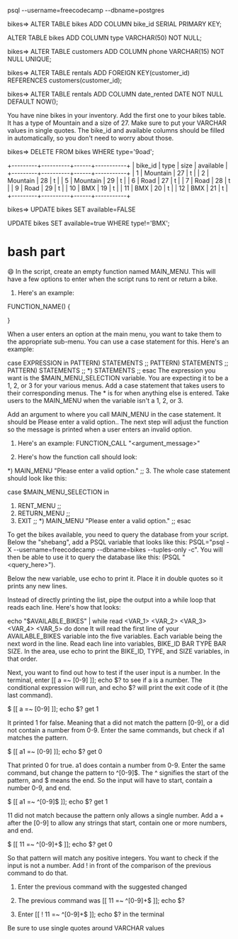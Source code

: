 psql --username=freecodecamp --dbname=postgres

bikes=> ALTER TABLE bikes ADD COLUMN bike_id SERIAL PRIMARY KEY;

ALTER TABLE bikes ADD COLUMN type VARCHAR(50) NOT NULL;

bikes=> ALTER TABLE customers ADD COLUMN phone VARCHAR(15) NOT NULL UNIQUE;

bikes=> ALTER TABLE rentals ADD FOREIGN KEY(customer_id) REFERENCES customers(customer_id);

bikes=> ALTER TABLE rentals ADD COLUMN date_rented DATE NOT NULL DEFAULT NOW();


You have nine bikes in your inventory. Add the first one to your bikes table. It has a type of Mountain and a size of 27. Make sure to put your VARCHAR values in single quotes. The bike_id and available columns should be filled in automatically, so you don't need to worry about those.


bikes=> DELETE FROM bikes WHERE type='9oad';

+---------+----------+------+-----------+
| bike_id |   type   | size | available |
+---------+----------+------+-----------+
|       1 | Mountain |   27 | t         |
|       2 | Mountain |   28 | t         |
|       5 | Mountain |   29 | t         |
|       6 | Road     |   27 | t         |
|       7 | Road     |   28 | t         |
|       9 | Road     |   29 | t         |
|      10 | BMX      |   19 | t         |
|      11 | BMX      |   20 | t         |
|      12 | BMX      |   21 | t         |
+---------+----------+------+-----------+



bikes=> UPDATE bikes SET available=FALSE

UPDATE bikes SET available=true WHERE type!='BMX';



# bash part 

😄 In the script, create an empty function named MAIN_MENU. This will have a few options to enter when the script runs to rent or return a bike.

1. Here's an example:

FUNCTION_NAME() {

}




When a user enters an option at the main menu, you want to take them to the appropriate sub-menu. You can use a case statement for this. Here's an example:

case EXPRESSION in
  PATTERN) STATEMENTS ;;
  PATTERN) STATEMENTS ;;
  PATTERN) STATEMENTS ;;
  *) STATEMENTS ;;
esac
The expression you want is the $MAIN_MENU_SELECTION variable. You are expecting it to be a 1, 2, or 3 for your various menus. Add a case statement that takes users to their corresponding menus. The * is for when anything else is entered. Take users to the MAIN_MENU when the variable isn't a 1, 2, or 3.



Add an argument to where you call MAIN_MENU in the case statement. It should be Please enter a valid option.. The next step will adjust the function so the message is printed when a user enters an invalid option.

1. Here's an example: FUNCTION_CALL "<argument_message>"

2. Here's how the function call should look:

  *) MAIN_MENU "Please enter a valid option." ;;
3. The whole case statement should look like this:

case $MAIN_MENU_SELECTION in
  1) RENT_MENU ;;
  2) RETURN_MENU ;;
  3) EXIT ;;
  *) MAIN_MENU "Please enter a valid option." ;;
esac



To get the bikes available, you need to query the database from your script. Below the "shebang", add a PSQL variable that looks like this: PSQL="psql -X --username=freecodecamp --dbname=bikes --tuples-only -c". You will then be able to use it to query the database like this: $($PSQL "<query_here>").



Below the new variable, use echo to print it. Place it in double quotes so it prints any new lines.




Instead of directly printing the list, pipe the output into a while loop that reads each line. Here's how that looks:

echo "$AVAILABLE_BIKES" | while read <VAR_1> <VAR_2> <VAR_3> <VAR_4> <VAR_5>
do
  <STATEMENTS>
done
It will read the first line of your AVAILABLE_BIKES variable into the five variables. Each variable being the next word in the line. Read each line into variables, BIKE_ID BAR TYPE BAR SIZE. In the <STATEMENTS> area, use echo to print the BIKE_ID, TYPE, and SIZE variables, in that order.


Next, you want to find out how to test if the user input is a number. In the terminal, enter [[ a =~ [0-9] ]]; echo $? to see if a is a number. The conditional expression will run, and echo $? will print the exit code of it (the last command).

$ [[ a =~ [0-9] ]]; echo $?
get 1


It printed 1 for false. Meaning that a did not match the pattern [0-9], or a did not contain a number from 0-9. Enter the same commands, but check if a1 matches the pattern.

$ [[ a1 =~ [0-9] ]]; echo $?
get 0


That printed 0 for true. a1 does contain a number from 0-9. Enter the same command, but change the pattern to ^[0-9]$. The ^ signifies the start of the pattern, and $ means the end. So the input will have to start, contain a number 0-9, and end.

$ [[ a1 =~ ^[0-9]$ ]]; echo $?
get 1



11 did not match because the pattern only allows a single number. Add a + after the [0-9] to allow any strings that start, contain one or more numbers, and end.

$ [[ 11 =~ ^[0-9]+$ ]]; echo $?
get 0


So that pattern will match any positive integers. You want to check if the input is not a number. Add ! in front of the comparison of the previous command to do that.

1. Enter the previous command with the suggested changed

2. The previous command was [[ 11 =~ ^[0-9]+$ ]]; echo $?

3. Enter [[ ! 11 =~ ^[0-9]+$ ]]; echo $? in the terminal


Be sure to use single quotes around VARCHAR values